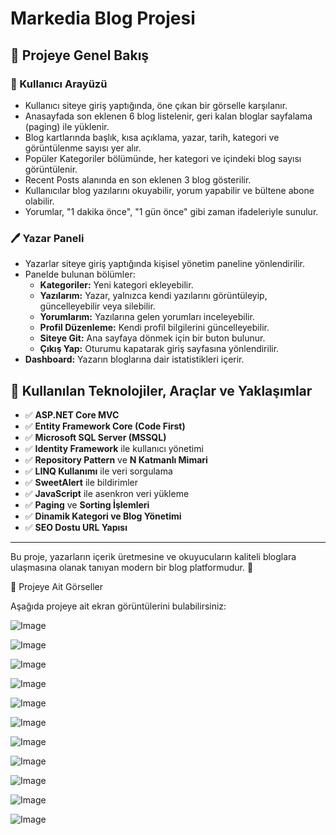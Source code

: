 # Markedia Blog Projesi

## 📌 Projeye Genel Bakış

### 👤 Kullanıcı Arayüzü

- Kullanıcı siteye giriş yaptığında, öne çıkan bir görselle karşılanır.
- Anasayfada son eklenen 6 blog listelenir, geri kalan bloglar sayfalama (paging) ile yüklenir.
- Blog kartlarında başlık, kısa açıklama, yazar, tarih, kategori ve görüntülenme sayısı yer alır.
- Popüler Kategoriler bölümünde, her kategori ve içindeki blog sayısı görüntülenir.
- Recent Posts alanında en son eklenen 3 blog gösterilir.
- Kullanıcılar blog yazılarını okuyabilir, yorum yapabilir ve bültene abone olabilir.
- Yorumlar, "1 dakika önce", "1 gün önce" gibi zaman ifadeleriyle sunulur.

### 🖊️ Yazar Paneli

- Yazarlar siteye giriş yaptığında kişisel yönetim paneline yönlendirilir.
- Panelde bulunan bölümler:
  - **Kategoriler:** Yeni kategori ekleyebilir.
  - **Yazılarım:** Yazar, yalnızca kendi yazılarını görüntüleyip, güncelleyebilir veya silebilir.
  - **Yorumlarım:** Yazılarına gelen yorumları inceleyebilir.
  - **Profil Düzenleme:** Kendi profil bilgilerini güncelleyebilir.
  - **Siteye Git:** Ana sayfaya dönmek için bir buton bulunur.
  - **Çıkış Yap:** Oturumu kapatarak giriş sayfasına yönlendirilir.
- **Dashboard:** Yazarın bloglarına dair istatistikleri içerir.

## 📌 Kullanılan Teknolojiler, Araçlar ve Yaklaşımlar

- ✅ **ASP.NET Core MVC**
- ✅ **Entity Framework Core (Code First)**
- ✅ **Microsoft SQL Server (MSSQL)**
- ✅ **Identity Framework** ile kullanıcı yönetimi
- ✅ **Repository Pattern** ve **N Katmanlı Mimari**
- ✅ **LINQ Kullanımı** ile veri sorgulama
- ✅ **SweetAlert** ile bildirimler
- ✅ **JavaScript** ile asenkron veri yükleme
- ✅ **Paging** ve **Sorting İşlemleri**
- ✅ **Dinamik Kategori ve Blog Yönetimi**
- ✅ **SEO Dostu URL Yapısı**

---

Bu proje, yazarların içerik üretmesine ve okuyucuların kaliteli bloglara ulaşmasına olanak tanıyan modern bir blog platformudur. 🎯

📸 Projeye Ait Görseller

Aşağıda projeye ait ekran görüntülerini bulabilirsiniz:

![Image](https://github.com/user-attachments/assets/ae091f14-ab77-4be9-a9c5-b51a1e1c1bda)

![Image](https://github.com/user-attachments/assets/b6395dc5-63ad-417f-95a8-a7b7ba85c6dd)

![Image](https://github.com/user-attachments/assets/52990804-58b4-4877-aa35-19d3eb3e8f2e)

![Image](https://github.com/user-attachments/assets/42c9de7f-2c82-4e27-90a7-598623edc7ef)

![Image](https://github.com/user-attachments/assets/5d3dcfd1-3f87-4148-a5f9-b2b8f599ad4c)

![Image](https://github.com/user-attachments/assets/b7c8a216-3f24-4443-a7af-6fd1b063d15e)

![Image](https://github.com/user-attachments/assets/1b8fa7d7-4341-4efb-a69f-1f4b158f712c)

![Image](https://github.com/user-attachments/assets/3afedd1e-3346-4a6b-b58a-0343a9130c97)

![Image](https://github.com/user-attachments/assets/e2463454-20be-466e-9ecc-74108450a1ba)

![Image](https://github.com/user-attachments/assets/03be2f42-da83-48aa-b369-3ba4903ebe1f)

![Image](https://github.com/user-attachments/assets/7475d257-c499-4618-9d0f-119789c37555)
